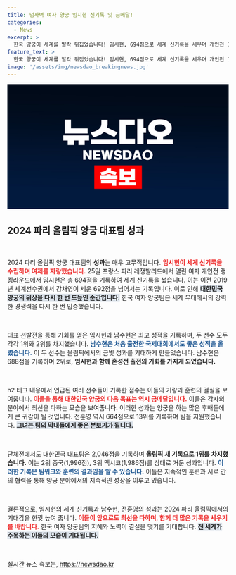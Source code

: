 ```yaml
---
title: 넘사벽 여자 양궁 임시현 신기록 및 금메달!
categories:
  - News
excerpt: >
  한국 양궁이 세계를 발칵 뒤집었습니다! 임시현, 694점으로 세계 신기록을 세우며 개인전 1위에 올랐고, 남수현도 2위로 뒤를 이었습니다. 팀 합산 점수 2,046점으로 단체전 1위도 차지하며 금빛 전망을 선사했습니다!
feature_text: >
  한국 양궁이 세계를 발칵 뒤집었습니다! 임시현, 694점으로 세계 신기록을 세우며 개인전 1위에 올랐고, 남수현도 2위로 뒤를 이었습니다. 팀 합산 점수 2,046점으로 단체전 1위도 차지하며 금빛 전망을 선사했습니다!
image: '/assets/img/newsdao_breakingnews.jpg'
---
```


<p><img src="/assets/img/newsdao_breakingnews.jpg" alt="cryptoinkorea 속보" /></p>

<h2 data-ke-size="size26">2024 파리 올림픽 양궁 대표팀 성과</h2>

<p data-ke-size="size16">&nbsp;</p>

<p>2024 파리 올림픽 양궁 대표팀의 <b>성과</b>는 매우 고무적입니다. <b><span style="color: #ee2323;">임시현이 세계 신기록을 수립하며 여제를 자랑했습니다.</span></b> 25일 프랑스 파리 레쟁발리드에서 열린 여자 개인전 랭킹라운드에서 임시현은 총 694점을 기록하여 세계 신기록을 썼습니다. 이는 이전 2019년 세계선수권에서 강채영이 세운 692점을 넘어서는 기록입니다. 이로 인해 <b><span style="background-color: #21538527;">대한민국 양궁의 위상을 다시 한 번 드높인 순간입니다.</span></b> 한국 여자 양궁팀은 세계 무대에서의 강력한 경쟁력을 다시 한 번 입증했습니다.</p>

<p data-ke-size="size16">&nbsp;</p>

<p>대표 선발전을 통해 기회를 얻은 임시현과 남수현은 최고 성적을 기록하며, 두 선수 모두 각각 1위와 2위를 차지했습니다. <b><span style="color: #1a5490;">남수현은 처음 출전한 국제대회에서도 좋은 성적을 올렸습니다.</span></b> 이 두 선수는 올림픽에서의 금빛 성과를 기대하게 만들었습니다. 남수현은 688점을 기록하며 2위로, <b>임시현과 함께 혼성전 출전의 기회를 가지게 되었습니다.</b></p>

<p data-ke-size="size16">&nbsp;</p>

<p>h2 태그 내용에서 언급된 여러 선수들이 기록한 점수는 이들의 기량과 훈련의 결실을 보여줍니다. <b><span style="color: #ee2323;">이들을 통해 대한민국 양궁의 다음 목표는 역시 금메달입니다.</span></b>  이들은 각자의 분야에서 최선을 다하는 모습을 보여줍니다. 이러한 성과는 양궁을 하는 많은 후배들에게 큰 귀감이 될 것입니다. 전훈영 역시 664점으로 13위를 기록하며 팀을 지원했습니다. <b><span style="background-color: #21538527;">그녀는 팀의 막내들에게 좋은 본보기가 됩니다.</span></b></p>

<p data-ke-size="size16">&nbsp;</p>

<p>단체전에서도 대한민국 대표팀은 2,046점을 기록하며 <b>올림픽 새 기록으로 1위를 차지했습니다.</b> 이는 2위 중국(1,996점), 3위 멕시코(1,986점)를 상대로 거둔 성과입니다. <b><span style="color: #1a5490;">이러한 기록은 팀워크와 훈련의 결과임을 알 수 있습니다.</span></b> 이들은 지속적인 훈련과 서로 간의 협력을 통해 양궁 분야에서의 지속적인 성장을 이루고 있습니다.</p>

<p data-ke-size="size16">&nbsp;</p>

<p>결론적으로, 임시현의 세계 신기록과 남수현, 전훈영의 성과는 2024 파리 올림픽에서의 기대감을 한껏 높여 줍니다. <b><span style="color: #ee2323;">이들이 앞으로도 최선을 다하며, 함께 더 많은 기록을 세우기를 바랍니다.</span></b> 한국 여자 양궁팀의 지혜와 노력이 결실을 맺기를 기대합니다. <b><span style="background-color: #21538527;">전 세계가 주목하는 이들의 모습이 기대됩니다.</span></b> </p>

<p data-ke-size="size16">&nbsp;</p>
실시간 뉴스 속보는, <a href="https://newsdao.kr" rel="dofollow">https://newsdao.kr</a>


